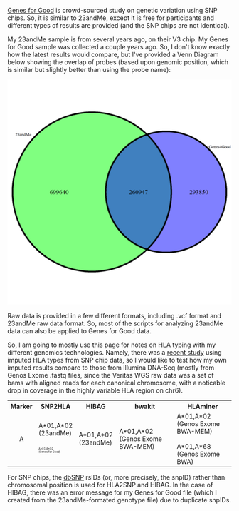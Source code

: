 [Genes for Good](https://genesforgood.sph.umich.edu/) is crowd-sourced study on genetic variation using SNP chips.  So, it is similar to 23andMe, except it is free for participants and different types of results are provided (and the SNP chips are not identical).

My 23andMe sample is from several years ago, on their V3 chip.  My Genes for Good sample was collected a couple years ago.  So, I don't know exactly how the latest results would compare, but I've provided a Venn Diagram below showing the overlap of probes (based upon genomic position, which is similar but slightly better than using the probe name):

![alt text](probe_position_overlap.png "SNP chip Probe Position Overlap")

Raw data is provided in a few different formats, including .vcf format and 23andMe raw data format.  So, most of the scripts for analyzing 23andMe data can also be applied to Genes for Good data.

So, I am going to mostly use this page for notes on HLA typing with my different genomics technologies.  Namely, there was a [recent study](https://www.ncbi.nlm.nih.gov/pubmed/28490672) using imputed HLA types from SNP chip data, so I would like to test how my own imputed results compare to those from Illumina DNA-Seq (mostly from Genos Exome .fastq files, since the Veritas WGS raw data was a set of bams with aligned reads for each canonical chromosome, with a noticable drop in coverage in the highly variable HLA region on chr6).


<table>
  <tbody>
    <tr>
      <th align="center">Marker</th>
      <th align="center">SNP2HLA</th>
      <th align="center">HIBAG</th>
      <th align="center">bwakit</th>
      <th align="center">HLAminer</th>
    </tr>
    <tr>
      <td align="center">A</td>
      <td align="left">A*01,A*02<br/>(23andMe)<br/><br/><p style="font-size: 6px">A*01,A*02<br/>(Genes for Good)</p></td>
      <td align="left">A*01,A*02<br/>(23andMe)</td>
      <td align="left">A*01,A*02<br/>(Genos Exome BWA-MEM)</td>
      <td align="left">A*01,A*02<br/>(Genos Exome BWA-MEM)<br/><br/>A*01,A*68<br/>(Genos Exome BWA)</td>
      </tr>
  </tbody>
</table>


For SNP chips, the [dbSNP](https://www.ncbi.nlm.nih.gov/projects/SNP/) rsIDs (or, more precisely, the snpID) rather than chromosomal position is used for HLA2SNP and HIBAG.  In the case of HIBAG, there was an error message for my Genes for Good file (which I created from the 23andMe-formated genotype file) due to duplicate snpIDs.
